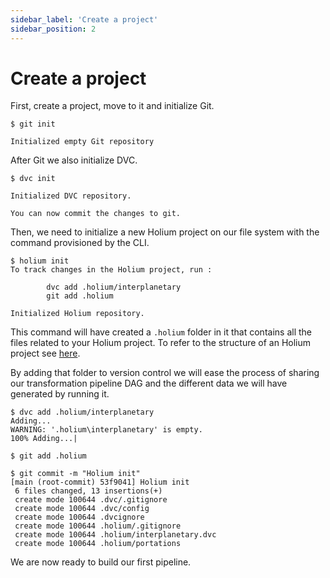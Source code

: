 ```yaml
---
sidebar_label: 'Create a project'
sidebar_position: 2
---
```


# Create a project

First, create a project, move to it and initialize Git.
```shell
$ git init

Initialized empty Git repository
```

After Git we also initialize DVC.
```shell
$ dvc init

Initialized DVC repository.

You can now commit the changes to git.
```

Then, we need to initialize a new Holium project on our file system with the command provisioned by
the CLI.

```shell
$ holium init
To track changes in the Holium project, run :

        dvc add .holium/interplanetary
        git add .holium

Initialized Holium repository.
```

This command will have created a `.holium` folder in it that contains all the files related to your 
Holium project. To refer to the structure of an Holium project see [here](../reference/cli/project-structure.md).

By adding that folder to version control we will ease the process of sharing our transformation pipeline
DAG and the different data we will have generated by running it.

```shell
$ dvc add .holium/interplanetary 
Adding...                                                                                                                                                                                                                                 WARNING: '.holium\interplanetary' is empty.
100% Adding...|

$ git add .holium

$ git commit -m "Holium init"
[main (root-commit) 53f9041] Holium init
 6 files changed, 13 insertions(+)
 create mode 100644 .dvc/.gitignore
 create mode 100644 .dvc/config
 create mode 100644 .dvcignore
 create mode 100644 .holium/.gitignore
 create mode 100644 .holium/interplanetary.dvc
 create mode 100644 .holium/portations
```

We are now ready to build our first pipeline.
